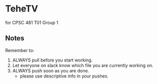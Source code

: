 # TeheTV 

for CPSC 481 T01 Group 1

## Notes

Remember to:
1) ALWAYS pull before you start working.
2) Let everyone on slack know which file you are currently working on.
3) ALWAYS push soon as you are done.
	- please use descriptive info in your pushes.
